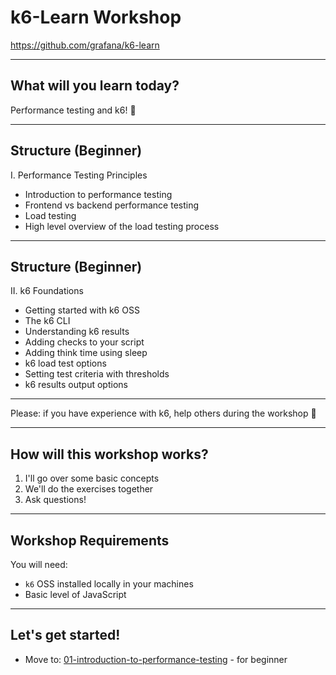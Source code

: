 # k6-Learn Workshop

https://github.com/grafana/k6-learn

---

## What will you learn today?

Performance testing and k6! 💜

---

## Structure (Beginner)

I. Performance Testing Principles
  - Introduction to performance testing
  - Frontend vs backend performance testing
  - Load testing
  - High level overview of the load testing process

---

## Structure (Beginner)

II. k6 Foundations
  - Getting started with k6 OSS
  - The k6 CLI
  - Understanding k6 results
  - Adding checks to your script
  - Adding think time using sleep
  - k6 load test options
  - Setting test criteria with thresholds
  - k6 results output options

---

Please: if you have experience with k6, help others during the workshop 🙏

---

## How will this workshop works?

1. I'll go over some basic concepts
2. We'll do the exercises together
3. Ask questions!

---

## Workshop Requirements

You will need:

- `k6` OSS installed locally in your machines
- Basic level of JavaScript

---

## Let's get started!

- Move to: [01-introduction-to-performance-testing](?p=01-introduction-to-performance-testing) - for beginner
